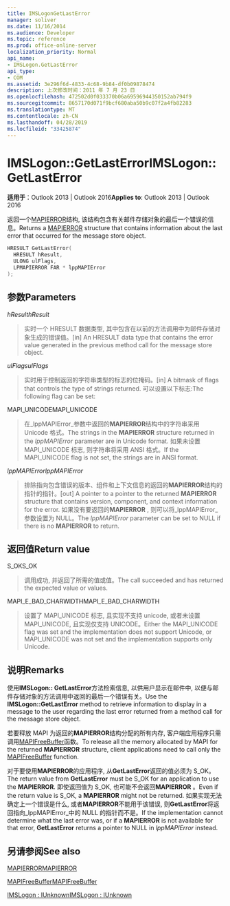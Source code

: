 ```yaml
---
title: IMSLogonGetLastError
manager: soliver
ms.date: 11/16/2014
ms.audience: Developer
ms.topic: reference
ms.prod: office-online-server
localization_priority: Normal
api_name:
- IMSLogon.GetLastError
api_type:
- COM
ms.assetid: 3e296f6d-4833-4c68-9b84-df0b09878474
description: 上次修改时间：2011 年 7 月 23 日
ms.openlocfilehash: 472502d0f033370b06a69596944350152ab794f9
ms.sourcegitcommit: 8657170d071f9bcf680aba50b9c07f2a4fb82283
ms.translationtype: MT
ms.contentlocale: zh-CN
ms.lasthandoff: 04/28/2019
ms.locfileid: "33425874"
---
```

# <a name="imslogongetlasterror"></a><span data-ttu-id="5982d-103">IMSLogon::GetLastError</span><span class="sxs-lookup"><span data-stu-id="5982d-103">IMSLogon::GetLastError</span></span>

  
  
<span data-ttu-id="5982d-104">**适用于**：Outlook 2013 | Outlook 2016</span><span class="sxs-lookup"><span data-stu-id="5982d-104">**Applies to**: Outlook 2013 | Outlook 2016</span></span> 
  
<span data-ttu-id="5982d-105">返回一个[MAPIERROR](mapierror.md)结构, 该结构包含有关邮件存储对象的最后一个错误的信息。</span><span class="sxs-lookup"><span data-stu-id="5982d-105">Returns a [MAPIERROR](mapierror.md) structure that contains information about the last error that occurred for the message store object.</span></span> 
  
```cpp
HRESULT GetLastError(
  HRESULT hResult,
  ULONG ulFlags,
  LPMAPIERROR FAR * lppMAPIError
);
```

## <a name="parameters"></a><span data-ttu-id="5982d-106">参数</span><span class="sxs-lookup"><span data-stu-id="5982d-106">Parameters</span></span>

 <span data-ttu-id="5982d-107">_hResult_</span><span class="sxs-lookup"><span data-stu-id="5982d-107">_hResult_</span></span>
  
> <span data-ttu-id="5982d-108">实时一个 HRESULT 数据类型, 其中包含在以前的方法调用中为邮件存储对象生成的错误值。</span><span class="sxs-lookup"><span data-stu-id="5982d-108">[in] An HRESULT data type that contains the error value generated in the previous method call for the message store object.</span></span>
    
 <span data-ttu-id="5982d-109">_ulFlags_</span><span class="sxs-lookup"><span data-stu-id="5982d-109">_ulFlags_</span></span>
  
> <span data-ttu-id="5982d-110">实时用于控制返回的字符串类型的标志的位掩码。</span><span class="sxs-lookup"><span data-stu-id="5982d-110">[in] A bitmask of flags that controls the type of strings returned.</span></span> <span data-ttu-id="5982d-111">可以设置以下标志:</span><span class="sxs-lookup"><span data-stu-id="5982d-111">The following flag can be set:</span></span>
    
<span data-ttu-id="5982d-112">MAPI_UNICODE</span><span class="sxs-lookup"><span data-stu-id="5982d-112">MAPI_UNICODE</span></span> 
  
> <span data-ttu-id="5982d-113">在_lppMAPIError_参数中返回的**MAPIERROR**结构中的字符串采用 Unicode 格式。</span><span class="sxs-lookup"><span data-stu-id="5982d-113">The strings in the **MAPIERROR** structure returned in the  _lppMAPIError_ parameter are in Unicode format.</span></span> <span data-ttu-id="5982d-114">如果未设置 MAPI_UNICODE 标志, 则字符串将采用 ANSI 格式。</span><span class="sxs-lookup"><span data-stu-id="5982d-114">If the MAPI_UNICODE flag is not set, the strings are in ANSI format.</span></span> 
    
 <span data-ttu-id="5982d-115">_lppMAPIError_</span><span class="sxs-lookup"><span data-stu-id="5982d-115">_lppMAPIError_</span></span>
  
> <span data-ttu-id="5982d-116">排除指向包含错误的版本、组件和上下文信息的返回的**MAPIERROR**结构的指针的指针。</span><span class="sxs-lookup"><span data-stu-id="5982d-116">[out] A pointer to a pointer to the returned **MAPIERROR** structure that contains version, component, and context information for the error.</span></span> <span data-ttu-id="5982d-117">如果没有要返回的**MAPIERROR** , 则可以将_lppMAPIError_参数设置为 NULL。</span><span class="sxs-lookup"><span data-stu-id="5982d-117">The  _lppMAPIError_ parameter can be set to NULL if there is no **MAPIERROR** to return.</span></span> 
    
## <a name="return-value"></a><span data-ttu-id="5982d-118">返回值</span><span class="sxs-lookup"><span data-stu-id="5982d-118">Return value</span></span>

<span data-ttu-id="5982d-119">S_OK</span><span class="sxs-lookup"><span data-stu-id="5982d-119">S_OK</span></span> 
  
> <span data-ttu-id="5982d-120">调用成功, 并返回了所需的值或值。</span><span class="sxs-lookup"><span data-stu-id="5982d-120">The call succeeded and has returned the expected value or values.</span></span>
    
<span data-ttu-id="5982d-121">MAPI_E_BAD_CHARWIDTH</span><span class="sxs-lookup"><span data-stu-id="5982d-121">MAPI_E_BAD_CHARWIDTH</span></span> 
  
> <span data-ttu-id="5982d-122">设置了 MAPI_UNICODE 标志, 且实现不支持 unicode, 或者未设置 MAPI_UNICODE, 且实现仅支持 UNICODE。</span><span class="sxs-lookup"><span data-stu-id="5982d-122">Either the MAPI_UNICODE flag was set and the implementation does not support Unicode, or MAPI_UNICODE was not set and the implementation supports only Unicode.</span></span>
    
## <a name="remarks"></a><span data-ttu-id="5982d-123">说明</span><span class="sxs-lookup"><span data-stu-id="5982d-123">Remarks</span></span>

<span data-ttu-id="5982d-124">使用**IMSLogon:: GetLastError**方法检索信息, 以供用户显示在邮件中, 以便与邮件存储对象的方法调用中返回的最后一个错误有关。</span><span class="sxs-lookup"><span data-stu-id="5982d-124">Use the **IMSLogon::GetLastError** method to retrieve information to display in a message to the user regarding the last error returned from a method call for the message store object.</span></span> 
  
<span data-ttu-id="5982d-125">若要释放 MAPI 为返回的**MAPIERROR**结构分配的所有内存, 客户端应用程序只需调用[MAPIFreeBuffer](mapifreebuffer.md)函数。</span><span class="sxs-lookup"><span data-stu-id="5982d-125">To release all the memory allocated by MAPI for the returned **MAPIERROR** structure, client applications need to call only the [MAPIFreeBuffer](mapifreebuffer.md) function.</span></span> 
  
<span data-ttu-id="5982d-126">对于要使用**MAPIERROR**的应用程序, 从**GetLastError**返回的值必须为 S_OK。</span><span class="sxs-lookup"><span data-stu-id="5982d-126">The return value from **GetLastError** must be S_OK for an application to use the **MAPIERROR**.</span></span> <span data-ttu-id="5982d-127">即使返回值为 S_OK, 也可能不会返回**MAPIERROR** 。</span><span class="sxs-lookup"><span data-stu-id="5982d-127">Even if the return value is S_OK, a **MAPIERROR** might not be returned.</span></span> <span data-ttu-id="5982d-128">如果实现无法确定上一个错误是什么, 或者**MAPIERROR**不能用于该错误, 则**GetLastError**将返回指向_lppMAPIError_中的 NULL 的指针而不是。</span><span class="sxs-lookup"><span data-stu-id="5982d-128">If the implementation cannot determine what the last error was, or if a **MAPIERROR** is not available for that error, **GetLastError** returns a pointer to NULL in  _lppMAPIError_ instead.</span></span> 
  
## <a name="see-also"></a><span data-ttu-id="5982d-129">另请参阅</span><span class="sxs-lookup"><span data-stu-id="5982d-129">See also</span></span>



[<span data-ttu-id="5982d-130">MAPIERROR</span><span class="sxs-lookup"><span data-stu-id="5982d-130">MAPIERROR</span></span>](mapierror.md)
  
[<span data-ttu-id="5982d-131">MAPIFreeBuffer</span><span class="sxs-lookup"><span data-stu-id="5982d-131">MAPIFreeBuffer</span></span>](mapifreebuffer.md)
  
[<span data-ttu-id="5982d-132">IMSLogon : IUnknown</span><span class="sxs-lookup"><span data-stu-id="5982d-132">IMSLogon : IUnknown</span></span>](imslogoniunknown.md)

